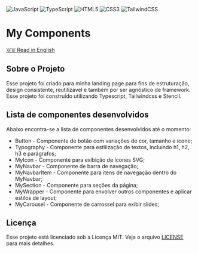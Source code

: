 ![JavaScript](https://img.shields.io/badge/javascript-%23323330.svg?style=for-the-badge&logo=javascript&logoColor=%23F7DF1E) ![TypeScript](https://img.shields.io/badge/typescript-%23007ACC.svg?style=for-the-badge&logo=typescript&logoColor=white)
![HTML5](https://img.shields.io/badge/html5-%23E34F26.svg?style=for-the-badge&logo=html5&logoColor=white) ![CSS3](https://img.shields.io/badge/css3-%231572B6.svg?style=for-the-badge&logo=css3&logoColor=white) ![TailwindCSS](https://img.shields.io/badge/tailwindcss-%2338B2AC.svg?style=for-the-badge&logo=tailwind-css&logoColor=white)



# My Components

[🇬🇧 Read in English](../readme.md)

## Sobre o Projeto

Esse projeto foi criado para minha landing page para fins de estruturação, design consistente, reutilizável e também por ser agnóstico de framework. Esse projeto foi construído utilizando Typescript, Tailwindcss e Stencil.

## Lista de componentes desenvolvidos

Abaixo encontra-se a lista de componentes desenvolvidos até o momento:

- Button - Componente de botão com variações de cor, tamanho e ícone;
- Typography - Componente para estilização de textos, incluindo h1, h2, h3 e parágrafos;
- MyIcon - Componente para exibição de ícones SVG;
- MyNavbar - Componente de barra de navegação;
- MyNavbarItem - Componente para itens de navegação dentro do MyNavbar;
- MySection - Componente para seções da página;
- MyWrapper - Componente para envolver outros componentes e aplicar estilos de layout;
- MyCarousel - Componente de carrossel para exibir slides;

## Licença

Esse projeto está licenciado sob a Licença MIT. Veja o arquivo [LICENSE](LICENSE) para mais detalhes.